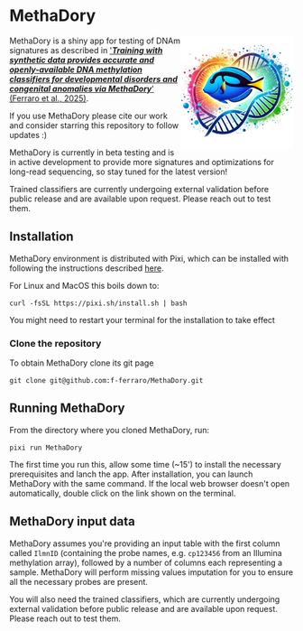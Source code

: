 # MethaDory

<img style="float: right;" src="methadory.png" width="200">

MethaDory is a shiny app for testing of DNAm signatures as described in ['***Training with synthetic data provides accurate and openly-available DNA methylation classifiers for developmental disorders and congenital anomalies via MethaDory***' (Ferraro et al., 2025)](https://www.medrxiv.org/content/10.1101/2025.03.28.25324859v1). 



If you use MethaDory please cite our work and consider starring this repository to follow updates :) 

MethaDory is currently in beta testing and is in active development to provide more signatures and optimizations for long-read sequencing, so stay tuned for the latest version! 

Trained classifiers are currently undergoing external validation before public release and are available upon request. Please reach out to test them.

## Installation

MethaDory environment is distributed with Pixi, which can be installed with following the instructions described [here](https://pixi.sh/latest/).

For Linux and MacOS this boils down to:

```
curl -fsSL https://pixi.sh/install.sh | bash
```
You might need to restart your terminal for the installation to take effect

### Clone the repository 

To obtain MethaDory clone its git page

```
git clone git@github.com:f-ferraro/MethaDory.git
```

## Running MethaDory 

From the directory where you cloned MethaDory, run:
```
pixi run MethaDory
```
The first time you run this, allow some time (~15') to install the necessary prerequisites and lanch the app. After installation, you can launch MethaDory with the same command.
If the local web browser doesn't open automatically, double click on the link shown on the terminal. 


## MethaDory input data
MethaDory assumes you're providing an input table with the first column called `IlmnID` (containing the probe names, e.g. `cp123456` from an Illumina methylation array), followed by a number of columns each representing a sample. MethaDory will perform missing values imputation for you to ensure all the necessary probes are present.

You will also need the trained classifiers, which are currently undergoing external validation before public release and are available upon request. Please reach out to test them.
